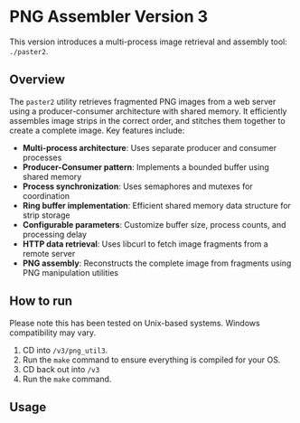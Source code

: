 # PNG Assembler Version 3
This version introduces a multi-process image retrieval and assembly tool: `./paster2`.

## Overview
The `paster2` utility retrieves fragmented PNG images from a web server using a producer-consumer architecture with shared memory. It efficiently assembles image strips in the correct order, and stitches them together to create a complete image. Key features include:

- **Multi-process architecture**: Uses separate producer and consumer processes
- **Producer-Consumer pattern**: Implements a bounded buffer using shared memory
- **Process synchronization**: Uses semaphores and mutexes for coordination
- **Ring buffer implementation**: Efficient shared memory data structure for strip storage
- **Configurable parameters**: Customize buffer size, process counts, and processing delay
- **HTTP data retrieval**: Uses libcurl to fetch image fragments from a remote server
- **PNG assembly**: Reconstructs the complete image from fragments using PNG manipulation utilities

## How to run
Please note this has been tested on Unix-based systems. Windows compatibility may vary.

1. CD into `/v3/png_util3`.
2. Run the `make` command to ensure everything is compiled for your OS.
3. CD back out into `/v3`
4. Run the `make` command.

## Usage